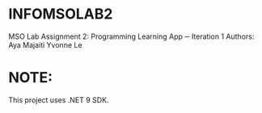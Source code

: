 # INFOMSOLAB2
MSO Lab Assignment 2: Programming Learning App ─ Iteration 1
Authors: 
Aya Majaiti 
Yvonne Le

# NOTE:
This project uses .NET 9 SDK.